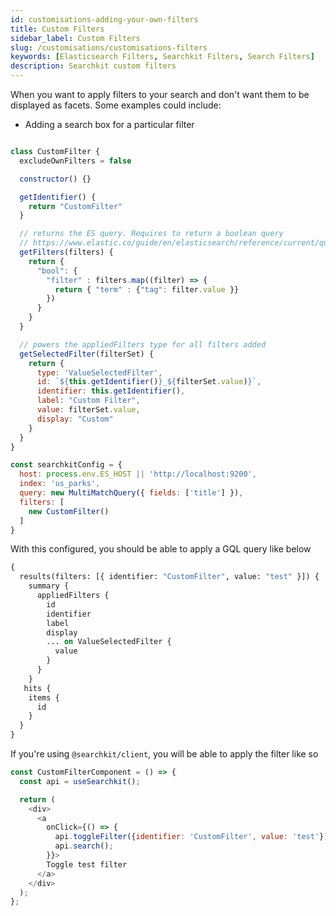 ```yaml
---
id: customisations-adding-your-own-filters
title: Custom Filters
sidebar_label: Custom Filters
slug: /customisations/customisations-filters
keywords: [Elasticsearch Filters, Searchkit Filters, Search Filters]
description: Searchkit custom filters
---
```


When you want to apply filters to your search and don't want them to be displayed as facets. Some examples could include:

- Adding a search box for a particular filter

```javascript

class CustomFilter {
  excludeOwnFilters = false

  constructor() {}

  getIdentifier() {
    return "CustomFilter"
  }

  // returns the ES query. Requires to return a boolean query
  // https://www.elastic.co/guide/en/elasticsearch/reference/current/query-dsl-bool-query.html
  getFilters(filters) {
    return {
      "bool": {
        "filter" : filters.map((filter) => {
          return { "term" : {"tag": filter.value }}
        })
      }
    }
  }

  // powers the appliedFilters type for all filters added
  getSelectedFilter(filterSet) {
    return {
      type: 'ValueSelectedFilter',
      id: `${this.getIdentifier()}_${filterSet.value)}`,
      identifier: this.getIdentifier(),
      label: "Custom Filter",
      value: filterSet.value,
      display: "Custom"
    }
  }
}

const searchkitConfig = {
  host: process.env.ES_HOST || 'http://localhost:9200',
  index: 'us_parks',
  query: new MultiMatchQuery({ fields: ['title'] }),
  filters: [
    new CustomFilter()
  ]
}

```

With this configured, you should be able to apply a GQL query like below

```graphql
{
  results(filters: [{ identifier: "CustomFilter", value: "test" }]) {
    summary {
      appliedFilters {
        id
        identifier
        label
        display
        ... on ValueSelectedFilter {
          value
        }
      }
    }
   hits {
    items {
      id
    }
  }
}

```

If you're using `@searchkit/client`, you will be able to apply the filter like so

```javascript
const CustomFilterComponent = () => {
  const api = useSearchkit();

  return (
    <div>
      <a
        onClick={() => {
          api.toggleFilter({identifier: 'CustomFilter', value: 'test'});
          api.search();
        }}>
        Toggle test filter
      </a>
    </div>
  );
};
```
